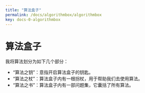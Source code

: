 ```yaml
---
title: "算法盒子"
permalink: /docs/algorithmbox/algorithmbox
key: docs-0-algorithmbox
---
```


# 算法盒子

我将算法划分为如下几个部分：
* “算法之钥”：意指开启算法盒子的钥匙。
* “算法之杖”：算法盒子内有一根拐杖，用于帮助我们去使用算法。
* “算法之书”：算法盒子内有一部问题集，它囊括了所有算法。